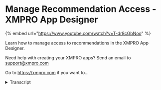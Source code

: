 # Manage Recommendation Access - XMPRO App Designer
{% embed url="https://www.youtube.com/watch?v=T-dr8cGbNoo" %}



Learn how to manage access to recommendations in the XMPRO App Designer.

Need help with creating your XMPRO apps? Send an email to support@xmpro.com

Go to https://xmpro.com if you want to...
<details>
<summary>Transcript</summary>Learn how to manage access to recommendations in the XMPRO App Designer.

Need help with creating your XMPRO apps? Send an email to support@xmpro.com

Go to https://xmpro.com if you want to...
in this video we will look at how to

manage recommendation access

if you go to the recommendation

management area

you will see a list of all the

recommendations which either you have

created or you have been given access to

there are two levels of access for

recommendation

design time and run time design time

access basically means

users who are allowed to come in and

configure this recommendation

you can see i'm the owner at the moment

if i would like to invite other people

i can share this recommendation with

them by selecting their name

and then giving them a certain level of

permission

if i give them read access they will be

able to come in have a look at the

config of the recommendation and the

rules

but they will not be able to make any

change

but if i give them right access they

will be able to make a change

and modify the recommendation as they

may need however they can still

not delete the recommendation and they

cannot share the recommendation further

with other users

the last level of access is the co-owner

if i assign someone a co-owner

then they have as much rights on this

recommendation as much

the owner does

now if i go to the run access you will

see i have a list of all the users

along with the business areas or the

roles they belong to

your administrator can create any

hierarchy over here as required by the

business

that is done in the subscription manager

but over here i can choose a certain

person

or a group of people who can have the

runtime access to this recommendation

runtime access means that the user will

be able to see

the alerts which are filed against that

recommendation

in this grid

an important point to note is if you

have design time access

even if you are the owner does not mean

that you will be able to see the alerts

which are fired against that

recommendation

which is only reserved for people who

have run time access for the

recommendation

so that is how you manage access for

recommendations
</details>